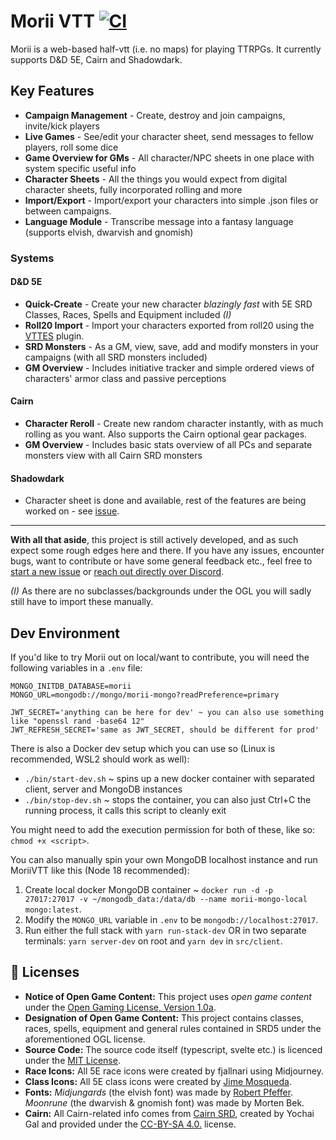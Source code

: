 # Morii VTT [![CI](https://github.com/fjallnari/morii-vtt/actions/workflows/main.yml/badge.svg)](https://github.com/fjallnari/morii-vtt/actions/workflows/main.yml)
Morii is a web-based half-vtt (i.e. no maps) for playing TTRPGs. It currently supports D&D 5E, Cairn and Shadowdark.

## Key Features
- **Campaign Management** - Create, destroy and join campaigns, invite/kick players
- **Live Games** - See/edit your character sheet, send messages to fellow players, roll some dice
- **Game Overview for GMs** - All character/NPC sheets in one place with system specific useful info
- **Character Sheets** - All the things you would expect from digital character sheets, fully incorporated rolling and more
- **Import/Export** - Import/export your characters into simple .json files or between campaigns.
- **Language Module** - Transcribe message into a fantasy language (supports elvish, dwarvish and gnomish)

### Systems

#### D&D 5E
- **Quick-Create** - Create your new character *blazingly fast* with 5E SRD Classes, Races, Spells and Equipment included *(I)*
- **Roll20 Import** - Import your characters exported from roll20 using the [VTTES](https://github.com/justas-d/roll20-enhancement-suite) plugin. 
- **SRD Monsters** - As a GM, view, save, add and modify monsters in your campaigns (with all SRD monsters included)
- **GM Overview** - Includes initiative tracker and simple ordered views of characters' armor class and passive perceptions

#### Cairn
- **Character Reroll** - Create new random character instantly, with as much rolling as you want. Also supports the Cairn optional gear packages.
- **GM Overview** - Includes basic stats overview of all PCs and separate monsters view with all Cairn SRD monsters

#### Shadowdark
- Character sheet is done and available, rest of the features are being worked on - see [issue](https://github.com/fjallnari/morii-vtt/issues/127).
---

**With all that aside**, this project is still actively developed, and as such expect some rough edges here and there. If you have any issues, encounter bugs, want to contribute or have some general feedback etc., feel free to [start a new issue](https://github.com/fjallnari/morii-vtt/issues/new) or [reach out directly over Discord](https://discord.com/invite/MhKxwkRpEU).

*(I)* As there are no subclasses/backgrounds under the OGL you will sadly still have to import these manually.


## Dev Environment
If you'd like to try Morii out on local/want to contribute, you will need the following variables in a `.env` file:
```
MONGO_INITDB_DATABASE=morii
MONGO_URL=mongodb://mongo/morii-mongo?readPreference=primary

JWT_SECRET='anything can be here for dev' ~ you can also use something like "openssl rand -base64 12"
JWT_REFRESH_SECRET='same as JWT_SECRET, should be different for prod'
```
There is also a Docker dev setup which you can use so (Linux is recommended, WSL2 should work as well):
- `./bin/start-dev.sh` ~ spins up a new docker container with separated client, server and MongoDB instances
- `./bin/stop-dev.sh` ~ stops the container, you can also just Ctrl+C the running process, it calls this script to cleanly exit

You might need to add the execution permission for both of these, like so: `chmod +x <script>`.

You can also manually spin your own MongoDB localhost instance and run MoriiVTT like this (Node 18 recommended):
1. Create local docker MongoDB container ~ `docker run -d -p 27017:27017 -v ~/mongodb_data:/data/db --name morii-mongo-local mongo:latest`.
2. Modify the `MONGO_URL` variable in `.env` to be `mongodb://localhost:27017`.
3. Run either the full stack with `yarn run-stack-dev` OR in two separate terminals: `yarn server-dev` on root and `yarn dev` in `src/client`.


## 📝 Licenses
-   **Notice of Open Game Content:** This project uses *open game content* under the [Open Gaming License, Version 1.0a](Legal.md).
-   **Designation of Open Game Content:** This project contains classes, races, spells, equipment and general rules contained in SRD5 under the aforementioned OGL license.
-   **Source Code:** The source code itself (typescript, svelte etc.) is licenced under the [MIT License](https://github.com/fjallnari/morii-vtt/blob/main/LICENSE).
-   **Race Icons:** All 5E race icons were created by fjallnari using Midjourney.
-   **Class Icons:** All 5E class icons were created by [Jime Mosqueda](https://www.artstation.com/jimemosqueda).
-   **Fonts:** *Midjungards* (the elvish font) was made by [Robert Pfeffer](http://robert-pfeffer.net). *Moonrune* (the dwarvish & gnomish font) was made by Morten Bek.
-   **Cairn:** All Cairn-related info comes from [Cairn SRD](https://cairnrpg.com/cairn-srd/), created by Yochai Gal and provided under the [CC-BY-SA 4.0.](https://creativecommons.org/licenses/by-sa/4.0/) license.
